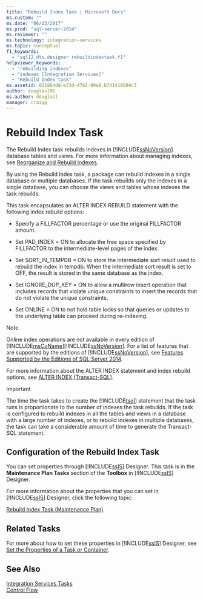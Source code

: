 ```yaml
---
title: "Rebuild Index Task | Microsoft Docs"
ms.custom: ""
ms.date: "06/13/2017"
ms.prod: "sql-server-2014"
ms.reviewer: ""
ms.technology: integration-services
ms.topic: conceptual
f1_keywords: 
  - "sql12.dts.designer.rebuildindextask.f1"
helpviewer_keywords: 
  - "rebuilding indexes"
  - "indexes [Integration Services]"
  - "Rebuild Index task"
ms.assetid: 021884dd-e72d-47b2-99e8-b741410509c3
author: douglaslMS
ms.author: douglasl
manager: craigg
---
```

# Rebuild Index Task
  The Rebuild Index task rebuilds indexes in [!INCLUDE[ssNoVersion](../../includes/ssnoversion-md.md)] database tables and views. For more information about managing indexes, see [Reorganize and Rebuild Indexes](../../relational-databases/indexes/reorganize-and-rebuild-indexes.md).  
  
 By using the Rebuild Index task, a package can rebuild indexes in a single database or multiple databases. If the task rebuilds only the indexes in a single database, you can choose the views and tables whose indexes the task rebuilds.  
  
 This task encapsulates an ALTER INDEX REBUILD statement with the following index rebuild options:  
  
-   Specify a FILLFACTOR percentage or use the original FILLFACTOR amount.  
  
-   Set PAD_INDEX = ON to allocate the free space specified by FILLFACTOR to the intermediate-level pages of the index.  
  
-   Set SORT_IN_TEMPDB = ON to store the intermediate sort result used to rebuild the index in tempdb. When the intermediate sort result is set to OFF, the result is stored in the same database as the index.  
  
-   Set IGNORE_DUP_KEY = ON to allow a multirow insert operation that includes records that violate unique constraints to insert the records that do not violate the unique constraints.  
  
-   Set ONLINE = ON to not hold table locks so that queries or updates to the underlying table can proceed during re-indexing.  
  
> [!NOTE]  
>  Online index operations are not available in every edition of [!INCLUDE[msCoName](../../includes/msconame-md.md)][!INCLUDE[ssNoVersion](../../includes/ssnoversion-md.md)]. For a list of features that are supported by the editions of [!INCLUDE[ssNoVersion](../../includes/ssnoversion-md.md)], see [Features Supported by the Editions of SQL Server 2014](../../getting-started/features-supported-by-the-editions-of-sql-server-2014.md).  
  
 For more information about the ALTER INDEX statement and index rebuild options, see [ALTER INDEX &#40;Transact-SQL&#41;](/sql/t-sql/statements/alter-index-transact-sql).  
  
> [!IMPORTANT]  
>  The time the task takes to create the [!INCLUDE[tsql](../../includes/tsql-md.md)] statement that the task runs is proportionate to the number of indexes the task rebuilds. If the task is configured to rebuild indexes in all the tables and views in a database with a large number of indexes, or to rebuild indexes in multiple databases, the task can take a considerable amount of time to generate the Transact-SQL statement.  
  
## Configuration of the Rebuild Index Task  
 You can set properties through [!INCLUDE[ssIS](../../../includes/ssis-md.md)] Designer. This task is in the **Maintenance Plan Tasks** section of the **Toolbox** in [!INCLUDE[ssIS](../../../includes/ssis-md.md)] Designer.  
  
 For more information about the properties that you can set in [!INCLUDE[ssIS](../../../includes/ssis-md.md)] Designer, click the following topic:  
  
 [Rebuild Index Task &#40;Maintenance Plan&#41;](../../relational-databases/maintenance-plans/rebuild-index-task-maintenance-plan.md)  
  
## Related Tasks  
 For more about how to set these properties in [!INCLUDE[ssIS](../../../includes/ssis-md.md)] Designer, see [Set the Properties of a Task or Container](../set-the-properties-of-a-task-or-container.md).  
  
## See Also  
 [Integration Services Tasks](integration-services-tasks.md)   
 [Control Flow](control-flow.md)  
  
  
